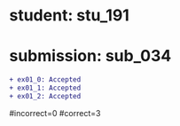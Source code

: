 # student: stu_191
# submission: sub_034

```diff
+ ex01_0: Accepted
+ ex01_1: Accepted
+ ex01_2: Accepted
```
#incorrect=0
#correct=3
